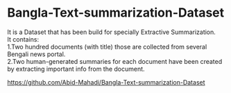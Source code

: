 # Bangla-Text-summarization-Dataset
It is a Dataset that has been build for specially Extractive Summarization.</br>
It contains:</br>
  1.Two hundred documents (with title) those are collected from several Bengali news portal.</br>
  2.Two human-generated summaries for each document have been created by extracting important info from the document.

https://github.com/Abid-Mahadi/Bangla-Text-summarization-Dataset

